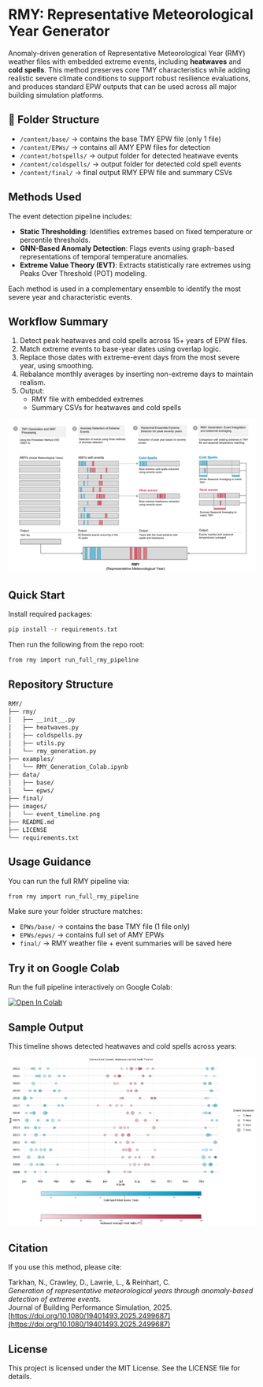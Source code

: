 # RMY: Representative Meteorological Year Generator

Anomaly-driven generation of Representative Meteorological Year (RMY) weather files with embedded extreme events, including **heatwaves** and **cold spells**. This method preserves core TMY characteristics while adding realistic severe climate conditions to support robust resilience evaluations, and produces standard EPW outputs that can be used across all major building simulation platforms.

## 📁 Folder Structure

- `/content/base/` → contains the base TMY EPW file (only 1 file)
- `/content/EPWs/` → contains all AMY EPW files for detection
- `/content/hotspells/` → output folder for detected heatwave events
- `/content/coldspells/` → output folder for detected cold spell events
- `/content/final/` → final output RMY EPW file and summary CSVs


## Methods Used

The event detection pipeline includes:
- **Static Thresholding**: Identifies extremes based on fixed temperature or percentile thresholds.
- **GNN-Based Anomaly Detection**: Flags events using graph-based representations of temporal temperature anomalies.
- **Extreme Value Theory (EVT)**: Extracts statistically rare extremes using Peaks Over Threshold (POT) modeling.

Each method is used in a complementary ensemble to identify the most severe year and characteristic events.

## Workflow Summary

1. Detect peak heatwaves and cold spells across 15+ years of EPW files.
2. Match extreme events to base-year dates using overlap logic.
3. Replace those dates with extreme-event days from the most severe year, using smoothing.
4. Rebalance monthly averages by inserting non-extreme days to maintain realism.
5. Output:
   - RMY file with embedded extremes
   - Summary CSVs for heatwaves and cold spells


![RMY Workflow](images/Fig1.png)


## Quick Start

Install required packages:
```bash
pip install -r requirements.txt
```

Then run the following from the repo root:
```bash
from rmy import run_full_rmy_pipeline
```

## Repository Structure

```
RMY/
├── rmy/
│   ├── __init__.py
│   ├── heatwaves.py
│   ├── coldspells.py
│   ├── utils.py
│   └── rmy_generation.py
├── examples/
│   └── RMY_Generation_Colab.ipynb
├── data/
│   ├── base/
│   └── epws/
├── final/
├── images/
│   └── event_timeline.png
├── README.md
├── LICENSE
└── requirements.txt
```

## Usage Guidance

You can run the full RMY pipeline via:

```bash
from rmy import run_full_rmy_pipeline
```

Make sure your folder structure matches:
- `EPWs/base/` → contains the base TMY file (1 file only)
- `EPWs/epws/` → contains full set of AMY EPWs
- `final/` → RMY weather file + event summaries will be saved here

## Try it on Google Colab

Run the full pipeline interactively on Google Colab:

[![Open In Colab](https://colab.research.google.com/assets/colab-badge.svg)](https://colab.research.google.com/github/Nadatarkhan/RMY/blob/main/examples/RMY_Generation_Colab.ipynb)

## Sample Output

This timeline shows detected heatwaves and cold spells across years:

![Event Timeline](images/event_timeline.png)
## Citation

If you use this method, please cite:

Tarkhan, N., Crawley, D., Lawrie, L., & Reinhart, C.  
*Generation of representative meteorological years through anomaly-based detection of extreme events.*  
Journal of Building Performance Simulation, 2025.  
[https://doi.org/10.1080/19401493.2025.2499687](https://doi.org/10.1080/19401493.2025.2499687)


## License

This project is licensed under the MIT License. See the LICENSE file for details.
